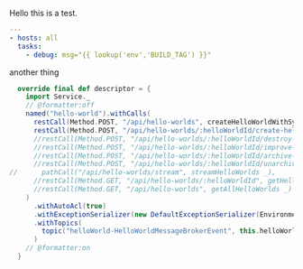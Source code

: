 Hello this is a test.

<!--- transclusion start cjp8tfahl0000unn3jkc0om9e file fragment1.yml with regular expression [] DO NOT EDIT TRANSCLUDED TEXT, go to the source -->

```yml
---
- hosts: all
  tasks:
    - debug: msg="{{ lookup('env','BUILD_TAG') }}"
```

<!--- transclusion end cjp8tfahl0000unn3jkc0om9e file fragment1.yml with regular expression [] DO NOT EDIT TRANSCLUDED TEXT, go to the source -->

another thing

<!--- transclusion start cjp8tfahl0001unn3v1ggxdux file fragment2.scala with regular expression [(.*override final def descriptor = {([^{}]|(?R))*})] DO NOT EDIT TRANSCLUDED TEXT, go to the source -->

```scala
  override final def descriptor = {
    import Service._
    // @formatter:off
    named("hello-world").withCalls(
      restCall(Method.POST, "/api/hello-worlds", createHelloWorldWithSystemGeneratedId _),
      restCall(Method.POST, "/api/hello-worlds/:helloWorldId/create-hello-world", createHelloWorld _),
      //restCall(Method.POST, "/api/hello-worlds/:helloWorldId/destroy-hello-world", destroyHelloWorld _),
      //restCall(Method.POST, "/api/hello-worlds/:helloWorldId/improve-hello-world-description", improveHelloWorldDescription _),
      //restCall(Method.POST, "/api/hello-worlds/:helloWorldId/archive-hello-world", archiveHelloWorld _),
      //restCall(Method.POST, "/api/hello-worlds/:helloWorldId/unarchive-hello-world", unarchiveHelloWorld _),
//      pathCall("/api/hello-worlds/stream", streamHelloWorlds _),
      //restCall(Method.GET, "/api/hello-worlds/:helloWorldId", getHelloWorld _),
      //restCall(Method.GET, "/api/hello-worlds", getAllHelloWorlds _)
    )
      .withAutoAcl(true)
      .withExceptionSerializer(new DefaultExceptionSerializer(Environment.simple(mode = Mode.Prod)))
      .withTopics(
        topic("helloWorld-HelloWorldMessageBrokerEvent", this.helloWorldMessageBrokerEvents)
      )
    // @formatter:on
  }
```

<!--- transclusion end cjp8tfahl0001unn3v1ggxdux file fragment2.scala with regular expression [(.*override final def descriptor = {([^{}]|(?R))*})] DO NOT EDIT TRANSCLUDED TEXT, go to the source -->
